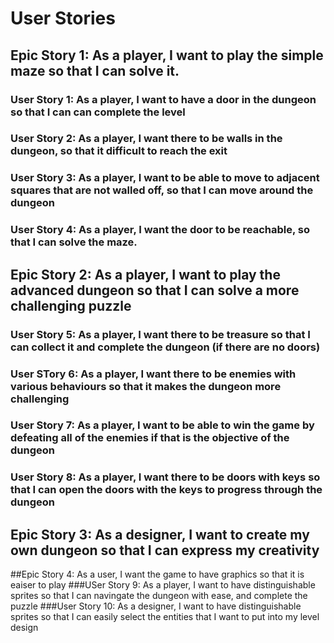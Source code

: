 # User Stories

## Epic Story 1: As a player, I want to play the simple maze so that I can solve it.

### User Story 1: As a player, I want to have a door in the dungeon so that I can can complete the level

### User Story 2: As a player, I want there to be walls in the dungeon, so that it difficult to reach the exit

### User Story 3: As a player, I want to be able to move to adjacent squares that are not walled off, so that I can move around the dungeon

### User Story 4: As a player, I want the door to be reachable, so that I can solve the maze.

## Epic Story 2: As a player, I want to play the advanced dungeon so that I can solve a more challenging puzzle

### User Story 5: As a player, I want there to be treasure so that I can collect it and complete the dungeon (if there are no doors)

### User STory 6: As a player, I want there to be enemies with various behaviours so that it makes the dungeon more challenging

### User Story 7: As a player, I want to be able to win the game by defeating all of the enemies if that is the objective of the dungeon

### User Story 8: As a player, I want there to be doors with keys so that I can open the doors with the keys to progress through the dungeon

## Epic Story 3: As a designer, I want to create my own dungeon so that I can express my creativity

##Epic Story 4: As a user, I want the game to have graphics so that it is eaiser to play
###USer Story 9: As a player, I want to have distinguishable sprites so that I can navingate the dungeon with ease, and complete the puzzle
###User Story 10: As a designer, I want to have distinguishable sprites so that I can easily select the entities that I want to put into my level design
